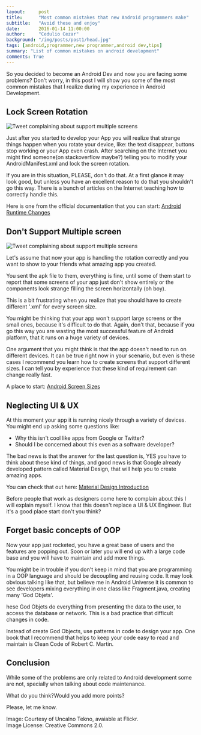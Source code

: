 ```yaml
---
layout:     post
title:      "Most common mistakes that new Android programmers make"
subtitle:   "Avoid these and enjoy"
date:       2016-01-14 11:00:00
author:     "Cedulio Cezar"
background: "/img/posts/post1/head.jpg"
tags: [android,programmer,new programmer,android dev,tips]
summary: "List of common mistakes on android development"
comments: True
---
```

So you decided to become an Android Dev and now you are facing some problems? Don't worry, in this post I will show you some of the most common mistakes that I realize during my experience in Android Development.

## Lock Screen Rotation

<img src="{{ site.baseurl }}/img/posts/post1/android_block_screen_rotation.jpg" alt="Tweet complaining about support multiple screens">

Just after you started to develop your App you will realize that strange things happen when you rotate your device, like: the text disappear, buttons stop working or your App even crash. After searching on the Internet you might find someone(on stackoverflow maybe?) telling you to modify your AndroidManifest.xml and lock the screen rotation.

If you are in this situation, PLEASE, don't do that. At a first glance it may look good, but unless you have an excellent reason to do that you shouldn't go this way. There is a bunch of articles on the Internet teaching how to correctly handle this.

Here is one from the official documentation that you can start: [Android Runtime Changes](http://developer.android.com/guide/topics/resources/runtime-changes.html)

## Don't Support Multiple screen

<img src="{{ site.baseurl }}/img/posts/post1/android_support_multiple_screens.jpg" alt="Tweet complaining about support multiple screens">

Let's assume that now your app is handling the rotation correctly and you want to show to your friends what amazing app you created.

You sent the apk file to them, everything is fine, until some of them start to report that some screens of your app just don't show entirely or the components look strange filling the screen horizontally (oh boy).

This is a bit frustrating when you realize that you should have to create different '.xml' for every screen size.

You might be thinking that your app won't support large screens or the small ones, because it's difficult to do that. Again, don't that, because if you go this way you are wasting the most successful feature of Android platform, that it runs on a huge variety of devices.

One argument that you might think is that the app doesn't need to run on different devices. It can be true right now in your scenario, but even is these cases I recommend you learn how to create screens that support different sizes. I can tell you by experience that these kind of requirement can change really fast.

A place to start: [Android Screen Sizes](http://developer.android.com/training/multiscreen/screensizes.html)

## Neglecting UI & UX

At this moment your app it is running nicely through a variety of devices. You might end up asking some questions like:

- Why this isn't cool like apps from Google or Twitter?
- Should I be concerned about this even as a software developer?


The bad news is that the answer for the last question is, YES you have to think about these kind of things,  and good news is that Google already developed pattern called Material Design, that will help you to create amazing apps.

You can check that out here:
[Material Design Introduction](https://www.google.com/design/spec/material-design/introduction.html)



Before people that work as designers come here to complain about this I will explain myself. I know that this doesn't replace a UI & UX Engineer. But it's a good place start don't you think?


## Forget basic concepts of OOP

Now your app just rocketed, you have a great base of users and the features are popping out. Soon or later you will end up with a large code base and you will have to maintain and add more things.

You might be in trouble if you don't keep in mind that you are programming in a OOP language and should be decoupling and reusing code. It may look obvious talking like that, but believe me in Android Universe it is common to see developers mixing everything in one class like Fragment.java, creating many 'God Objets'.

hese God Objets do everything from presenting the data to the user, to access the database or network. This is a bad practice that difficult changes in code.

Instead of create God Objects, use patterns in code to design your app. One book that I recommend  that helps to keep your code easy to read and maintain is Clean Code of Robert C. Martin.

## Conclusion

While some of the problems are only related to Android development some are not, specially when talking about code maintenance.

What do you think?Would you add more points?

Please, let me know.

Image: Courtesy of Uncalno Tekno, avaiable at Flickr.<br/>Image License: Creative Commons 2.0.
